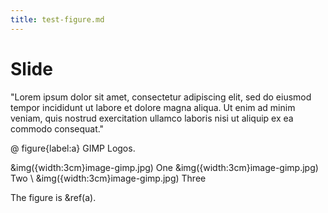 ```yaml
---
title: test-figure.md
---
```


# Slide

"Lorem ipsum dolor sit amet, consectetur adipiscing elit, sed do eiusmod tempor
incididunt ut labore et dolore magna aliqua. Ut enim ad minim veniam, quis
nostrud exercitation ullamco laboris nisi ut aliquip ex ea commodo consequat."

@ figure{label:a}
  GIMP Logos.

  &img({width:3cm}image-gimp.jpg) One 
  &img({width:3cm}image-gimp.jpg) Two
  \\
  &img({width:3cm}image-gimp.jpg) Three

The figure is &ref(a).

